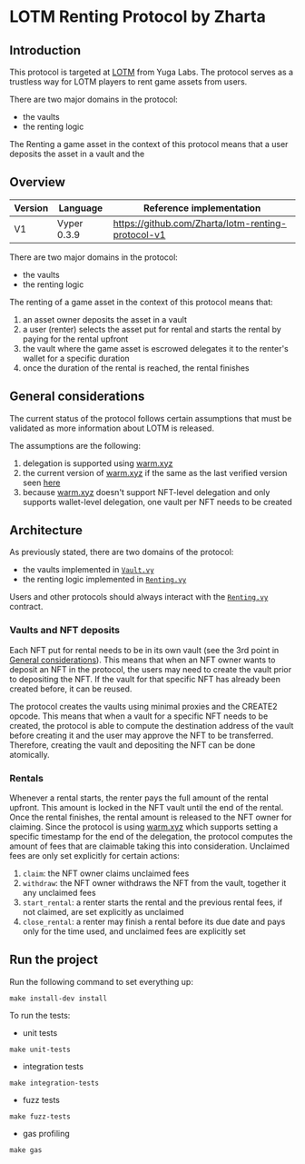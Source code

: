 # LOTM Renting Protocol by Zharta

## Introduction

This protocol is targeted at [LOTM](https://lotm.otherside.xyz/) from Yuga Labs. The protocol serves as a trustless way for LOTM players to rent game assets from users.

There are two major domains in the protocol:
* the vaults
* the renting logic

The Renting a game asset in the context of this protocol means that a user deposits the asset in a vault and the


## Overview

| **Version** | **Language** | **Reference implementation**                       |
| ---         | ---          | ---                                                |
| V1          | Vyper 0.3.9  | https://github.com/Zharta/lotm-renting-protocol-v1 |

There are two major domains in the protocol:
* the vaults
* the renting logic

The renting of a game asset in the context of this protocol means that:
1. an asset owner deposits the asset in a vault
2. a user (renter) selects the asset put for rental and starts the rental by paying for the rental upfront
3. the vault where the game asset is escrowed delegates it to the renter's wallet for a specific duration
4. once the duration of the rental is reached, the rental finishes

## General considerations

The current status of the protocol follows certain assumptions that must be validated as more information about LOTM is released.

The assumptions are the following:
1. delegation is supported using [warm.xyz](https://warm.xyz)
2. the current version of [warm.xyz](https://warm.xyz) if the same as the last verified version seen [here](https://etherscan.io/address/0xad0b7f45750f2211b55a1218f907e67dfac841fa#code)
3. because [warm.xyz](https://warm.xyz) doesn't support NFT-level delegation and only supports wallet-level delegation, one vault per NFT needs to be created


## Architecture

As previously stated, there are two domains of the protocol:
* the vaults implemented in [`Vault.vy`](https://github.com/Zharta/lotm-renting-protocol-v1/blob/main/contracts/Vault.vy)
* the renting logic implemented in [`Renting.vy`](https://github.com/Zharta/lotm-renting-protocol-v1/blob/main/contracts/Renting.vy)

Users and other protocols should always interact with the [`Renting.vy`](https://github.com/Zharta/lotm-renting-protocol-v1/blob/main/contracts/Renting.vy) contract.

### Vaults and NFT deposits

Each NFT put for rental needs to be in its own vault (see the 3rd point in [General considerations](#general-considerations)). This means that when an NFT owner wants to deposit an NFT in the protocol, the users may need to create the vault prior to depositing the NFT. If the vault for that specific NFT has already been created before, it can be reused.

The protocol creates the vaults using minimal proxies and the CREATE2 opcode. This means that when a vault for a specific NFT needs to be created, the protocol is able to compute the destination address of the vault before creating it and the user may approve the NFT to be transferred. Therefore, creating the vault and depositing the NFT can be done atomically.

### Rentals

Whenever a rental starts, the renter pays the full amount of the rental upfront. This amount is locked in the NFT vault until the end of the rental. Once the rental finishes, the rental amount is released to the NFT owner for claiming. Since the protocol is using [warm.xyz](https://warm.xyz) which supports setting 
a specific timestamp for the end of the delegation, the protocol computes the amount of fees that are claimable taking this into consideration. Unclaimed fees are only set explicitly for certain actions:
1. `claim`: the NFT owner claims unclaimed fees
2. `withdraw`: the NFT owner withdraws the NFT from the vault, together it any unclaimed fees
3. `start_rental`: a renter starts the rental and the previous rental fees, if not claimed, are set explicitly as unclaimed
4. `close_rental`: a renter may finish a rental before its due date and pays only for the time used, and unclaimed fees are explicitly set


## Run the project

Run the following command to set everything up:
```
make install-dev install
```

To run the tests:
* unit tests
```
make unit-tests
```
* integration tests
```
make integration-tests
```
* fuzz tests
```
make fuzz-tests
```
* gas profiling
```
make gas
```
